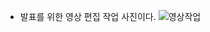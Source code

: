 * 발표를 위한 영상 편집 작업 사진이다.
![영상작업](https://postfiles.pstatic.net/MjAxODEyMTZfMTEy/MDAxNTQ0OTcwMzQ5NDIx._h0ElcQthAStmKQZen405Gg3DbRecrNwlewWI_gKUvMg.x__L5fNNFeanS8Pe30AgZtpUW57VQPJw8XXPcrY5_mwg.JPEG.minsuk525/%EC%98%81%EC%83%81%EC%9E%91%EC%97%85.jpg?type=w773)

